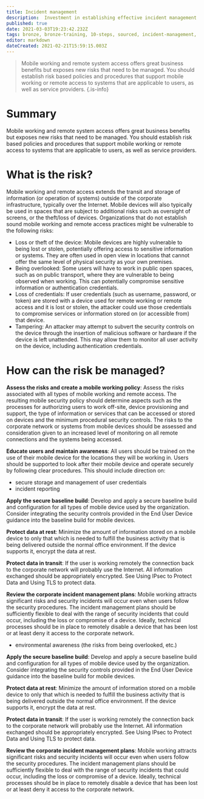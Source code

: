 ```yaml
---
title: Incident management
description:  Investment in establishing effective incident management policies and processes will help to improve resilience, support business continuity, improve customer and stakeholder confidence and potentially reduce any impact.
published: true
date: 2021-03-03T19:23:42.232Z
tags: bronze, bronze-training, 10-steps, sourced, incident-management, security-operations
editor: markdown
dateCreated: 2021-02-21T15:59:15.003Z
---
```


> Mobile working and remote system access offers great business benefits but exposes new risks that need to be managed. You should establish risk based policies and procedures that support mobile working or remote access to systems that are applicable to users, as well as service providers.
{.is-info}

# Summary
Mobile working and remote system access offers great business benefits but exposes new risks that need to be managed. You should establish risk based policies and procedures that support mobile working or remote access to systems that are applicable to users, as well as service providers.


# What is the risk?
Mobile working and remote access extends the transit and storage of information (or operation of systems) outside of the corporate infrastructure, typically over the Internet. Mobile devices will also typically be used in spaces that are subject to additional risks such as oversight of screens, or the theft/loss of devices. Organizations that do not establish sound mobile working and remote access practices might be vulnerable to the following risks:

- Loss or theft of the device: Mobile devices are highly vulnerable to being lost or stolen, potentially offering access to sensitive information or systems. They are often used in open view in locations that cannot offer the same level of physical security as your own premises.
- Being overlooked: Some users will have to work in public open spaces, such as on public transport, where they are vulnerable to being observed when working. This can potentially compromise sensitive information or authentication credentials.
- Loss of credentials: If user credentials (such as username, password, or token) are stored with a device used for remote working or remote access and it is lost or stolen, the attacker could use those credentials to compromise services or information stored on (or accessible from) that device.
- Tampering: An attacker may attempt to subvert the security controls on the device through the insertion of malicious software or hardware if the device is left unattended. This may allow them to monitor all user activity on the device, including authentication credentials.

# How can the risk be managed?
**Assess the risks and create a mobile working policy**: Assess the risks associated with all types of mobile working and remote access. The resulting mobile security policy should determine aspects such as the processes for authorizing users to work off-site, device provisioning and support, the type of information or services that can be accessed or stored on devices and the minimum procedural security controls. The risks to the corporate network or systems from mobile devices should be assessed and consideration given to an increased level of monitoring on all remote connections and the systems being accessed.

**Educate users and maintain awareness**: All users should be trained on the use of their mobile device for the locations they will be working in. Users should be supported to look after their mobile device and operate securely by following clear procedures. This should include direction on:

- secure storage and management of user credentials
- incident reporting

**Apply the secure baseline build**: Develop and apply a secure baseline build and configuration for all types of mobile device used by the organization. Consider integrating the security controls provided in the End User Device guidance into the baseline build for mobile devices.

**Protect data at rest**: Minimize the amount of information stored on a mobile device to only that which is needed to fulfill the business activity that is being delivered outside the normal office environment. If the device supports it, encrypt the data at rest.

**Protect data in transit**: If the user is working remotely the connection back to the corporate network will probably use the Internet. All information exchanged should be appropriately encrypted. See Using IPsec to Protect Data and Using TLS to protect data.

**Review the corporate incident management plans**: Mobile working attracts significant risks and security incidents will occur even when users follow the security procedures. The incident management plans should be sufficiently flexible to deal with the range of security incidents that could occur, including the loss or compromise of a device. Ideally, technical processes should be in place to remotely disable a device that has been lost or at least deny it access to the corporate network.
- environmental awareness (the risks from being overlooked, etc.)

**Apply the secure baseline build**: Develop and apply a secure baseline build and configuration for all types of mobile device used by the organization. Consider integrating the security controls provided in the End User Device guidance into the baseline build for mobile devices.

**Protect data at rest**: Minimize the amount of information stored on a mobile device to only that which is needed to fulfill the business activity that is being delivered outside the normal office environment. If the device supports it, encrypt the data at rest.

**Protect data in transit**: If the user is working remotely the connection back to the corporate network will probably use the Internet. All information exchanged should be appropriately encrypted. See Using IPsec to Protect Data and Using TLS to protect data.

**Review the corporate incident management plans**: Mobile working attracts significant risks and security incidents will occur even when users follow the security procedures. The incident management plans should be sufficiently flexible to deal with the range of security incidents that could occur, including the loss or compromise of a device. Ideally, technical processes should be in place to remotely disable a device that has been lost or at least deny it access to the corporate network.